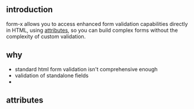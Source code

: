 ## introduction

form-x allows you to access enhanced form validation capabilities directly in HTML, using [attributes](#attributes), so you can build complex forms without the complexity of custom validation.

## why

- standard html form validation isn't comprehensive enough
- validation of standalone fields
-

## attributes
